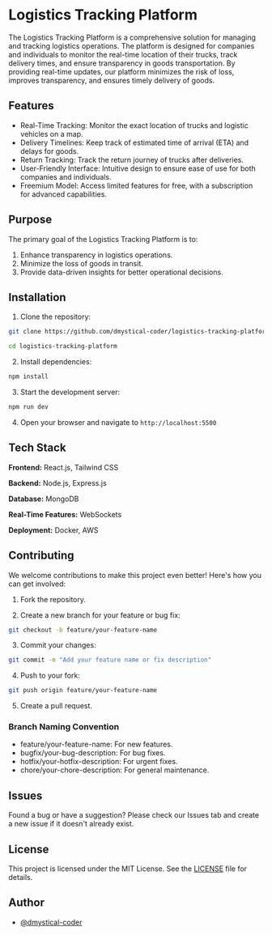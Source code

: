 
# **Logistics Tracking Platform**

The Logistics Tracking Platform is a comprehensive solution for managing and tracking logistics operations. The platform is designed for companies and individuals to monitor the real-time location of their trucks, track delivery times, and ensure transparency in goods transportation. By providing real-time updates, our platform minimizes the risk of loss, improves transparency, and ensures timely delivery of goods.


## Features

- Real-Time Tracking: Monitor the exact location of trucks and logistic vehicles on a map.
- Delivery Timelines: Keep track of estimated time of arrival (ETA) and delays for goods.
- Return Tracking: Track the return journey of trucks after deliveries.
- User-Friendly Interface: Intuitive design to ensure ease of use for both companies and individuals.
- Freemium Model: Access limited features for free, with a subscription for advanced capabilities.

## Purpose

The primary goal of the Logistics Tracking Platform is to:

  1. Enhance transparency in logistics operations.
  2. Minimize the loss of goods in transit.
  3. Provide data-driven insights for better operational decisions.


## Installation

  1. Clone the repository:

```bash
git clone https://github.com/dmystical-coder/logistics-tracking-platform.git

cd logistics-tracking-platform
``` 
  2. Install dependencies:

```bash
npm install
```
  3. Start the development server:

```bash
npm run dev
``` 
  4. Open your browser and navigate to `http://localhost:5500`

## Tech Stack

**Frontend:** React.js, Tailwind CSS

**Backend:** Node.js, Express.js

**Database:** MongoDB

**Real-Time Features:** WebSockets

**Deployment:** Docker, AWS

## Contributing

We welcome contributions to make this project even better! Here's how you can get involved:

1. Fork the repository.

2. Create a new branch for your feature or bug fix:
```bash
git checkout -b feature/your-feature-name
```
3. Commit your changes:
```bash
git commit -m "Add your feature name or fix description"
```
4. Push to your fork:
```bash
git push origin feature/your-feature-name
```
5. Create a pull request.

### Branch Naming Convention

- feature/your-feature-name: For new features.
- bugfix/your-bug-description: For bug fixes.
- hotfix/your-hotfix-description: For urgent fixes.
- chore/your-chore-description: For general maintenance.

## Issues

Found a bug or have a suggestion? Please check our Issues tab and create a new issue if it doesn't already exist.


## License

This project is licensed under the MIT License. See the 
[LICENSE](https://choosealicense.com/licenses/mit/) file for details.


## Author

- [@dmystical-coder](https://www.github.com/dmysticaal-coder)

